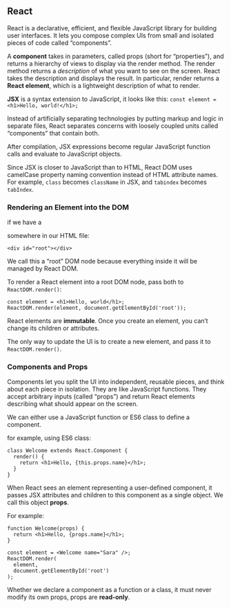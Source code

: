 ## React 
React is  a declarative, efficient, and flexible JavaScript library for building user interfaces. It lets you compose complex UIs from small and isolated pieces of code called “components”.

A **component** takes in parameters, called props (short for “properties”), and returns a hierarchy of views to display via the render method.
The render method returns a _description_ of what you want to see on the screen. React takes the description and displays the result. In particular, render returns a **React element**, which is a lightweight description of what to render.

**JSX** is a syntax extension to JavaScript, it looks like this:
```const element = <h1>Hello, world!</h1>;```

Instead of artificially separating technologies by putting markup and logic in separate files, React separates concerns with loosely coupled units called “components” that contain both.

After compilation, JSX expressions become regular JavaScript function calls and evaluate to JavaScript objects.

Since JSX is closer to JavaScript than to HTML, React DOM uses camelCase property naming convention instead of HTML attribute names.
For example, `class` becomes `className` in JSX, and `tabindex` becomes `tabIndex`.


### Rendering an Element into the DOM

if we have a <div> somewhere in our HTML file:

`<div id="root"></div>`

We call this a “root” DOM node because everything inside it will be managed by React DOM.

To render a React element into a root DOM node, pass both to `ReactDOM.render()`:

```
const element = <h1>Hello, world</h1>;
ReactDOM.render(element, document.getElementById('root'));
```

React elements are **immutable**. Once you create an element, you can’t change its children or attributes. 

The only way to update the UI is to create a new element, and pass it to `ReactDOM.render()`.

### Components and Props

Components let you split the UI into independent, reusable pieces, and think about each piece in isolation. They are like JavaScript functions. They accept arbitrary inputs (called “props”) and return React elements describing what should appear on the screen.

We can either use a JavaScript function or ES6 class to define a component.

for example, using ES6 class:
```
class Welcome extends React.Component {
  render() {
    return <h1>Hello, {this.props.name}</h1>;
  }
}
```

When React sees an element representing a user-defined component, it passes JSX attributes and children to this component as a single object. We call this object __props__.

For example:

```
function Welcome(props) {
  return <h1>Hello, {props.name}</h1>;
}

const element = <Welcome name="Sara" />;
ReactDOM.render(
  element,
  document.getElementById('root')
);
```

Whether we declare a component as a function or a class, it must never modify its own props, props are __read-only__.